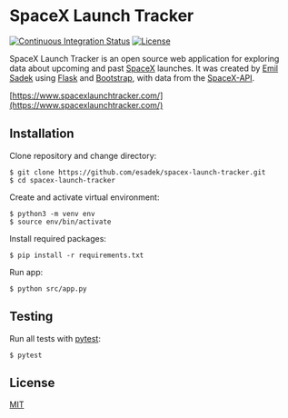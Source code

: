 # SpaceX Launch Tracker

[![Continuous Integration Status](https://img.shields.io/github/workflow/status/esadek/spacex-launch-tracker/Continuous%20Integration)](https://github.com/esadek/spacex-launch-tracker/actions/workflows/ci.yml)
[![License](https://img.shields.io/github/license/esadek/spacex-launch-tracker)](https://github.com/esadek/spacex-launch-tracker/blob/main/LICENSE)

SpaceX Launch Tracker is an open source web application for exploring data about upcoming and past [SpaceX](https://www.spacex.com/) launches. It was created by [Emil Sadek](https://emilsadek.com) using [Flask](https://github.com/pallets/flask) and [Bootstrap](https://github.com/twbs/bootstrap), with data from the [SpaceX-API](https://github.com/r-spacex/SpaceX-API).

[https://www.spacexlaunchtracker.com/](https://www.spacexlaunchtracker.com/)

## Installation

Clone repository and change directory:
```
$ git clone https://github.com/esadek/spacex-launch-tracker.git
$ cd spacex-launch-tracker
```
Create and activate virtual environment:
```
$ python3 -m venv env
$ source env/bin/activate
```
Install required packages:
```
$ pip install -r requirements.txt
```
Run app:
```
$ python src/app.py
```

## Testing
Run all tests with [pytest](https://docs.pytest.org/en/stable/):
```
$ pytest
```

## License

[MIT](https://github.com/esadek/spacex-launch-tracker/blob/main/LICENSE)